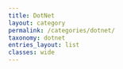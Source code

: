 ```yaml
---
title: DotNet
layout: category
permalink: /categories/dotnet/
taxonomy: dotnet
entries_layout: list
classes: wide
---
```

